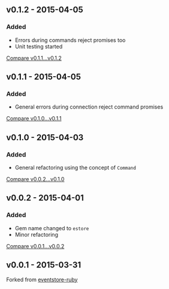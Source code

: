 ## v0.1.2 - 2015-04-05
### Added
* Errors during commands reject promises too
* Unit testing started

[Compare v0.1.1...v0.1.2](https://github.com/eventstore-rb/estore/compare/v0.1.1...v0.1.2)

## v0.1.1 - 2015-04-05
### Added
* General errors during connection reject command promises

[Compare v0.1.0...v0.1.1](https://github.com/eventstore-rb/estore/compare/v0.1.0...v0.1.1)

## v0.1.0 - 2015-04-03
### Added
* General refactoring using the concept of `Command`

[Compare v0.0.2...v0.1.0](https://github.com/eventstore-rb/estore/compare/v0.0.2...v0.1.0)

## v0.0.2 - 2015-04-01
### Added
* Gem name changed to `estore`
* Minor refactoring

[Compare v0.0.1...v0.0.2](https://github.com/eventstore-rb/estore/compare/v0.0.1...v0.0.2)

## v0.0.1 - 2015-03-31
Forked from [eventstore-ruby](https://github.com/mathieuravaux/eventstore-ruby)

